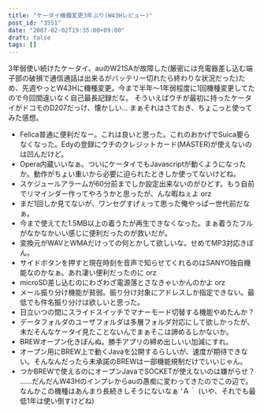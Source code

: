 ```yaml
---
title: "ケータイ機種変更3年ぶり(W43Hレビュー)"
post_id: "3551"
date: "2007-02-02T19:35:00+09:00"
draft: false
tags: []
---
```



3年弱使い続けたケータイ、auのW21SAが故障した(厳密には充電器差し込む端子部の破損で通信通話は出来るがバッテリー切れたら終わりな状況だった)ため、先週やっとW43Hに機種変更。今まで半年～1年弱程度に1回機種変更してたので今回間違いなく自己最長記録だな。 そういえばウチが最初に持ったケータイがドコモのD207だっけ、懐かしい… まぁそれはさておき、ちょこっと使ってみた感想。

  * Felica普通に便利だなー。これは良いと思った。これのおかげでSuica要らなくなった。Edyの登録にウチのクレジットカード(MASTER)が使えないのは凹んだけど。
  * Opera内蔵いいなぁ。ついにケータイでもJavascriptが動くようになったか。動作がちょい重いから必要に迫られたときしか使ってないけどね。
  * スケジュールアラームが60分前までしか設定出来ないのがひどす。もう自前でリマインダー作ってやろうかと思ったが、んな暇ねぇよ orz
  * まだ1回しか見てないが、ワンセグすげぇって思った俺やっぱ一世代前だなぁ。
  * 今まで使えてた1.5MB以上の着うたが再生できなくなった。まぁ着うたフルがなかなかいい感じに便利だったのが救いだが。
  * 変換元がWAVとWMAだけっての何とかして欲しいな。せめてMP3対応きぼん。
  * サイドボタンを押すと現在時刻を音声で知らせてくれるのはSANYO独自機能なのかなぁ。あれ凄い便利だったのに orz
  * microSD差し込むのにわざわざ電源落とさなきゃいかんのかよ orz
  * メール振り分け機能が貧弱。振り分け対象にアドレスしか指定できない。最低でも件名振り分けは欲しいと思った。
  * 日立いつの間にスライドスイッチでマナーモード切替する機能やめたんか？
  * データフォルダのユーザフォルダは多層フォルダ対応にして欲しかったが、未だそんなケータイ見たことないんでまぁそこは諦めるしかないか。
  * BREWオープン化きぼんぬ。勝手アプリの締め出しいい加減にすれ。
  * オープン用にBREW上で動くJavaを公開するらしいが、速度が期待できない。そんなんだったら未承諾のBREWは一部機能規制だけでいいじゃん。
  * つかBREWで使えるのにオープンJavaでSOCKETが使えないのは嫌がらせ？
……だんだんW43Hのインプレからauの愚痴に変わってきたのでこの辺で。なんかこの機種はあんまり長続きしそうにないなぁ 'Ａ｀ (いや、それでも最低1年は使い倒すけどね)
